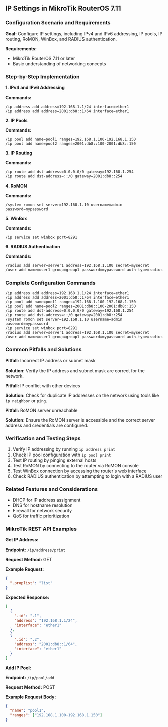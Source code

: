 ## IP Settings in MikroTik RouterOS 7.11

### Configuration Scenario and Requirements

**Goal:** Configure IP settings, including IPv4 and IPv6 addressing, IP pools, IP routing, RoMON, WinBox, and RADIUS authentication.

**Requirements:**

- MikroTik RouterOS 7.11 or later
- Basic understanding of networking concepts

### Step-by-Step Implementation

**1. IPv4 and IPv6 Addressing**

**Commands:**

```
/ip address add address=192.168.1.1/24 interface=ether1
/ip address add address=2001:db8::1/64 interface=ether1
```

**2. IP Pools**

**Commands:**

```
/ip pool add name=pool1 ranges=192.168.1.100-192.168.1.150
/ip pool add name=pool2 ranges=2001:db8::100-2001:db8::150
```

**3. IP Routing**

**Commands:**

```
/ip route add dst-address=0.0.0.0/0 gateway=192.168.1.254
/ip route add dst-address=::/0 gateway=2001:db8::254
```

**4. RoMON**

**Commands:**

```
/system romon set server=192.168.1.10 username=admin password=mypassword
```

**5. WinBox**

**Commands:**

```
/ip service set winbox port=8291
```

**6. RADIUS Authentication**

**Commands:**

```
/radius add server=server1 address=192.168.1.100 secret=mysecret
/user add name=user1 group=group1 password=mypassword auth-type=radius
```

### Complete Configuration Commands

```
/ip address add address=192.168.1.1/24 interface=ether1
/ip address add address=2001:db8::1/64 interface=ether1
/ip pool add name=pool1 ranges=192.168.1.100-192.168.1.150
/ip pool add name=pool2 ranges=2001:db8::100-2001:db8::150
/ip route add dst-address=0.0.0.0/0 gateway=192.168.1.254
/ip route add dst-address=::/0 gateway=2001:db8::254
/system romon set server=192.168.1.10 username=admin password=mypassword
/ip service set winbox port=8291
/radius add server=server1 address=192.168.1.100 secret=mysecret
/user add name=user1 group=group1 password=mypassword auth-type=radius
```

### Common Pitfalls and Solutions

**Pitfall:** Incorrect IP address or subnet mask

**Solution:** Verify the IP address and subnet mask are correct for the network.

**Pitfall:** IP conflict with other devices

**Solution:** Check for duplicate IP addresses on the network using tools like `ip neighbor` or `ping`.

**Pitfall:** RoMON server unreachable

**Solution:** Ensure the RoMON server is accessible and the correct server address and credentials are configured.

### Verification and Testing Steps

1. Verify IP addressing by running `ip address print`
2. Check IP pool configuration with `ip pool print`
3. Test IP routing by pinging external hosts
4. Test RoMON by connecting to the router via RoMON console
5. Test WinBox connection by accessing the router's web interface
6. Check RADIUS authentication by attempting to login with a RADIUS user

### Related Features and Considerations

- DHCP for IP address assignment
- DNS for hostname resolution
- Firewall for network security
- QoS for traffic prioritization

### MikroTik REST API Examples

**Get IP Address:**

**Endpoint:** `/ip/address/print`

**Request Method:** GET

**Example Request:**

```json
{
  ".proplist": "list"
}
```

**Expected Response:**

```json
[
  {
    ".id": ".1",
    "address": "192.168.1.1/24",
    "interface": "ether1"
  },
  {
    ".id": ".2",
    "address": "2001:db8::1/64",
    "interface": "ether1"
  }
]
```

**Add IP Pool:**

**Endpoint:** `/ip/pool/add`

**Request Method:** POST

**Example Request Body:**

```json
{
  "name": "pool1",
  "ranges": ["192.168.1.100-192.168.1.150"]
}
```